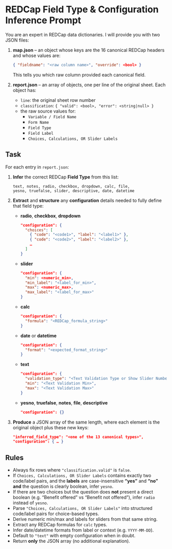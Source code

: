<!-- Use the following reference doc for REDCap rules: redcap_reference.md -->

# REDCap Field Type & Configuration Inference Prompt

You are an expert in REDCap data dictionaries. I will provide you with
two JSON files:

1. **map.json** – an object whose keys are the 16 canonical REDCap headers
   and whose values are:
   ```json
   { "fieldname": "<raw column name>", "override": <bool> }
   ```
   This tells you which raw column provided each canonical field.

2. **report.json** – an array of objects, one per line of the original
   sheet. Each object has:
   - `line`: the original sheet row number
   - `classification`: `{ "valid": <bool>, "error": <string|null> }`
   - the raw source values for:
     - `Variable / Field Name`
     - `Form Name`
     - `Field Type`
     - `Field Label`
     - `Choices, Calculations, OR Slider Labels`

## Task

For each entry in `report.json`:

1. **Infer** the correct REDCap **Field Type** from this list:
   ```
   text, notes, radio, checkbox, dropdown, calc, file,
   yesno, truefalse, slider, descriptive, date, datetime
   ```

2. **Extract** and **structure** any **configuration** details needed to
   fully define that field type:
   - **radio**, **checkbox**, **dropdown**
     ```json
     "configuration": {
       "choices": [
         { "code": "<code1>", "label": "<label1>" },
         { "code": "<code2>", "label": "<label2>" },
         …
       ]
     }
     ```
   - **slider**
     ```json
     "configuration": {
       "min": <numeric_min>,
       "min_label": "<label_for_min>",
       "max": <numeric_max>,
       "max_label": "<label_for_max>"
     }
     ```
   - **calc**
     ```json
     "configuration": {
       "formula": "<REDCap_formula_string>"
     }
     ```
   - **date** or **datetime**
     ```json
     "configuration": {
       "format": "<expected_format_string>"
     }
     ```
   - **text**
     ```json
     "configuration": {
       "validation_type": "<Text Validation Type or Show Slider Number>",
       "min": "<Text Validation Min>",
       "max": "<Text Validation Max>"
     }
     ```
   - **yesno**, **truefalse**, **notes**, **file**, **descriptive**
     ```json
     "configuration": {}
     ```

3. **Produce** a JSON array of the same length, where each element is the
   original object plus these new keys:
   ```json
   "inferred_field_type": "<one of the 13 canonical types>",
   "configuration": { … }
   ```

## Rules

- Always fix rows where `"classification.valid"` is `false`.
- If `Choices, Calculations, OR Slider Labels` contains exactly two
  code/label pairs, and the **labels** are case-insensitive **“yes”** and
  **“no”** **and** the question is clearly boolean, infer `yesno`.
- If there are two choices but the question does **not** present a direct
  boolean (e.g. “Benefit offered” vs “Benefit not offered”), infer
  `radio` instead of `yesno`.
- Parse `"Choices, Calculations, OR Slider Labels"` into structured
  code/label pairs for choice-based types.
- Derive numeric min/max and labels for sliders from that same string.
- Extract any REDCap formulas for `calc` types.
- Infer date/datetime formats from label or context (e.g. `YYYY-MM-DD`).
- Default to `"text"` with empty configuration when in doubt.
- Return **only** the JSON array (no additional explanation).
